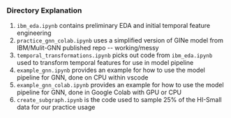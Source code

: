 ### Directory Explanation

1. `ibm_eda.ipynb` contains preliminary EDA and initial temporal feature engineering
2. `practice_gnn_colab.ipynb` uses a simplified version of GINe model from IBM/Mulit-GNN published repo -- working/messy
3. `temporal_transformations.ipynb` picks out code from `ibm_eda.ipynb` used to transform temporal features for use in model pipeline
4. `example_gnn.ipynb` provides an example for how to use the model pipeline for GNN, done on CPU within vscode
5. `example_gnn_colab.ipynb` provides an example for how to use the model pipeline for GNN, done in Google Colab with GPU or CPU
6. `create_subgraph.ipynb` is the code used to sample 25% of the HI-Small data for our practice usage